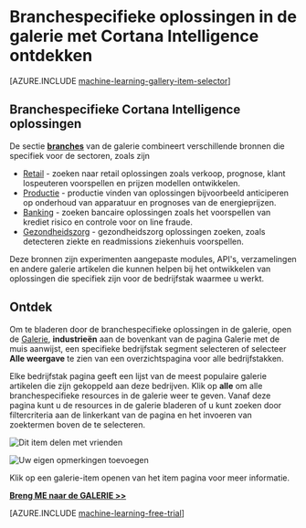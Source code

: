 <properties
    pageTitle="Galerie met Cortana Intelligence branchespecifieke oplossingen | Microsoft Azure"
    description="Ontdek in de galerie met Cortana Intelligence-oplossingen."
    services="machine-learning"
    documentationCenter=""
    authors="garyericson"
    manager="jhubbard"
    editor="cgronlun"/>

<tags
    ms.service="machine-learning"
    ms.workload="data-services"
    ms.tgt_pltfrm="na"
    ms.devlang="na"
    ms.topic="article"
    ms.date="10/13/2016"
    ms.author="roopalik;garye"/>


# <a name="discover-industry-specific-solutions-in-the-cortana-intelligence-gallery"></a>Branchespecifieke oplossingen in de galerie met Cortana Intelligence ontdekken

[AZURE.INCLUDE [machine-learning-gallery-item-selector](../../includes/machine-learning-gallery-item-selector.md)]

## <a name="industry-specific-cortana-intelligence-solutions"></a>Branchespecifieke Cortana Intelligence oplossingen

De sectie **[branches](https://gallery.cortanaintelligence.com/industries)** van de galerie combineert verschillende bronnen die specifiek voor de sectoren, zoals zijn

- [Retail](https://gallery.cortanaintelligence-int.com/industries/retail) - zoeken naar retail oplossingen zoals verkoop, prognose, klant lospeuteren voorspellen en prijzen modellen ontwikkelen.
- [Productie](https://gallery.cortanaintelligence-int.com/industries/manufacturing) - productie vinden van oplossingen bijvoorbeeld anticiperen op onderhoud van apparatuur en prognoses van de energieprijzen.
- [Banking](https://gallery.cortanaintelligence-int.com/industries/banking) - zoeken bancaire oplossingen zoals het voorspellen van krediet risico en controle voor on line fraude.
- [Gezondheidszorg](https://gallery.cortanaintelligence-int.com/industries/healthcare) - gezondheidszorg oplossingen zoeken, zoals detecteren ziekte en readmissions ziekenhuis voorspellen.

Deze bronnen zijn experimenten aangepaste modules, API's, verzamelingen en andere galerie artikelen die kunnen helpen bij het ontwikkelen van oplossingen die specifiek zijn voor de bedrijfstak waarmee u werkt.

## <a name="discover"></a>Ontdek

 Om te bladeren door de branchespecifieke oplossingen in de galerie, open de [Galerie](http://gallery.cortanaintelligence.com), **industrieën** aan de bovenkant van de pagina Galerie met de muis aanwijst, een specifieke bedrijfstak segment selecteren of selecteer **Alle weergave** te zien van een overzichtspagina voor alle bedrijfstakken.

 Elke bedrijfstak pagina geeft een lijst van de meest populaire galerie artikelen die zijn gekoppeld aan deze bedrijven.
Klik op **alle** om alle branchespecifieke resources in de galerie weer te geven.
Vanaf deze pagina kunt u de resources in de galerie bladeren of u kunt zoeken door filtercriteria aan de linkerkant van de pagina en het invoeren van zoektermen boven de te selecteren.

![Dit item delen met vrienden](media\machine-learning-gallery-how-to-use-contribute-publish\share-links.png)

![Uw eigen opmerkingen toevoegen](media\machine-learning-gallery-how-to-use-contribute-publish\comments.png)

 Klik op een galerie-item openen van het item pagina voor meer informatie.


**[Breng ME naar de GALERIE >>](http://gallery.cortanaintelligence.com)**

[AZURE.INCLUDE [machine-learning-free-trial](../../includes/machine-learning-free-trial.md)]
